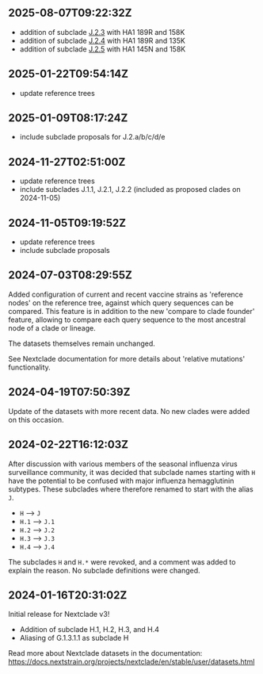 ## 2025-08-07T09:22:32Z

 - addition of subclade [J.2.3](https://github.com/influenza-clade-nomenclature/seasonal_A-H3N2_HA/blob/d79c221035496f273b7e2a31152b21df990a21b4/subclades/J.2.3.yml) with HA1 189R and 158K
 - addition of subclade [J.2.4](https://github.com/influenza-clade-nomenclature/seasonal_A-H3N2_HA/blob/d79c221035496f273b7e2a31152b21df990a21b4/subclades/J.2.4.yml) with HA1 189R and 135K
 - addition of subclade [J.2.5](https://github.com/influenza-clade-nomenclature/seasonal_A-H3N2_HA/blob/aedcba677b359da0ebc18e74c69218f75c516a59/subclades/J.2.5.yml) with HA1 145N and 158K

## 2025-01-22T09:54:14Z

 - update reference trees

## 2025-01-09T08:17:24Z

 - include subclade proposals for J.2.a/b/c/d/e


## 2024-11-27T02:51:00Z

 - update reference trees
 - include subclades J.1.1, J.2.1, J.2.2 (included as proposed clades on 2024-11-05)

## 2024-11-05T09:19:52Z

 - update reference trees
 - include subclade proposals

## 2024-07-03T08:29:55Z

Added configuration of current and recent vaccine strains as 'reference nodes' on the reference tree, against which query sequences can be compared. This feature is in addition to the new 'compare to clade founder' feature, allowing to compare each query sequence to the most ancestral node of a clade or lineage.

The datasets themselves remain unchanged.

See Nextclade documentation for more details about 'relative mutations' functionality.

## 2024-04-19T07:50:39Z

Update of the datasets with more recent data. No new clades were added on this occasion.

## 2024-02-22T16:12:03Z

After discussion with various members of the seasonal influenza virus surveillance community, it was decided that subclade names starting with `H` have the potential to be confused with major influenza hemagglutinin subtypes. These subclades where therefore renamed to start with the alias `J`.

 - `H` --> `J`
 - `H.1` --> `J.1`
 - `H.2` --> `J.2`
 - `H.3` --> `J.3`
 - `H.4` --> `J.4`

The subclades `H` and `H.*` were revoked, and a comment was added to explain the reason. No subclade definitions were changed.


## 2024-01-16T20:31:02Z

Initial release for Nextclade v3!

 - Addition of subclade H.1, H.2, H.3, and H.4
 - Aliasing of G.1.3.1.1 as subclade H

Read more about Nextclade datasets in the documentation: https://docs.nextstrain.org/projects/nextclade/en/stable/user/datasets.html
